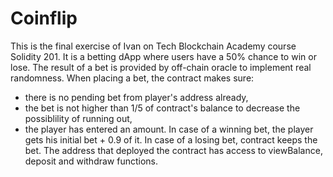 # Coinflip

This is the final exercise of Ivan on Tech Blockchain Academy course Solidity 201. 
It is a betting dApp where users have a 50% chance to win or lose. The result of a bet is provided by off-chain oracle to implement real randomness. 
When placing a bet, the contract makes sure:
- there is no pending bet from player's address already,
- the bet is not higher than 1/5 of contract's balance to decrease the possiblility of running out,
- the player has entered an amount.
In case of a winning bet, the player gets his initial bet + 0.9 of it. In case of a losing bet, contract keeps the bet. 
The address that deployed the contract has access to viewBalance, deposit and withdraw functions. 
